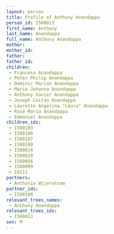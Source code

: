 ```yaml
---
layout: person
title: Profile of Anthony Anandappa
person_id: I500013
first_name: Anthony
last_name: Anandappa
full_name: Anthony Anandappa
mother: 
mother_id: 
father: 
father_id: 
children:
 - Francesa Anandappa
 - Peter Philip Anandappa
 - Dominic Marian Anandappa
 - Maria Johanna Anandappa
 - Anthony Xavier Anandappa
 - Joseph Caitan Anandappa
 - Lauretto Angelina "Laura" Anandappa
 - Rose Maria Anandappa
 - Emmanuel Anandappa
children_ids:
 - I500103
 - I500106
 - I500107
 - I500108
 - I500014
 - I500020
 - I500056
 - I500099
 - I0111
partners:
 - Anthonia Wijeratnam
partner_ids:
 - I500100
relevant_trees_names:
 - Anthony Anandappa
relevant_trees_ids:
 - I500013
sex: M
---
```


